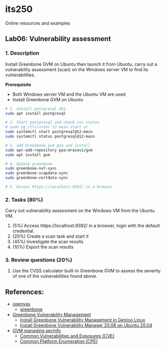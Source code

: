 # its250
Online resources and examples

## Lab06: Vulnerability assessment

### 1. Description
Install Greenbone GVM on Ubuntu then launch it from Ubuntu, carry out a vulnerability assessment (scan) on the Windows server VM to find its vulnerabilities.

**Prerequisite**

* Both Windows server VM and the Ubuntu VM are used
* Install Greenbone GVM on Ubuntu

```bash
# 1. Install postgresql dbs
sudo apt install postgresql

# 2. Start postgresql and check its status
# sudo pg_ctlcluster 12 main start or
sudo systemctl start postgresql@12-main
sudo systemctl status postgresql@12-main

# 3. add Greenbone gvm ppa and install
sudo apt-add-repository ppa:mrazavi/gvm
sudo apt install gvm

# 4. Update greenbone
sudo greenbone-nvt-sync 
sudo greenbone-scapdata-sync 
sudo greenbone-certdata-sync 

# 5. Access https://localhost:9392/ in a browser
```

### 2. Tasks (80%)
Carry out vulnerability assessment on the Windows VM from the Ubuntu VM.

1. (5%) Access https://localhost:9392/ in a browser, login with the default credential.
2. (20%) Create a scan task and start it
3. (45%) Investigate the scan results
4. (10%) Export the scan results

### 3. Review questions (20%)
1. Use the CVSS calculator built-in Greenbone GVM to assess the severity of one of the vulnerabilities found above.

## References:
* [openvas](https://www.openvas.org/)
  * [greenbone](https://github.com/greenbone)
* [Greenbone Vulnerability Management](https://launchpad.net/~mrazavi/+archive/ubuntu/gvm)
  * [Install Greenbone Vulnerability Management in Gentoo Linux](https://wiki.gentoo.org/wiki/Greenbone_Vulnerability_Management)
  * [Install Greenbone Vulnerability Manager 20.08 on Ubuntu 20.04](https://www.mikeslab.net/install-greenbone-vulnerability-manager-20-08-on-ubuntu-20-04/)
* [GVM managing secinfo](https://docs.greenbone.net/GSM-Manual/gos-5/en/managing-secinfo.html)
  * [Common Vulnerabilities and Exposures (CVE)](https://en.wikipedia.org/wiki/Common_Vulnerabilities_and_Exposures)
  * [Common Platform Enumeration (CPE)](https://en.wikipedia.org/wiki/Common_Platform_Enumeration)

